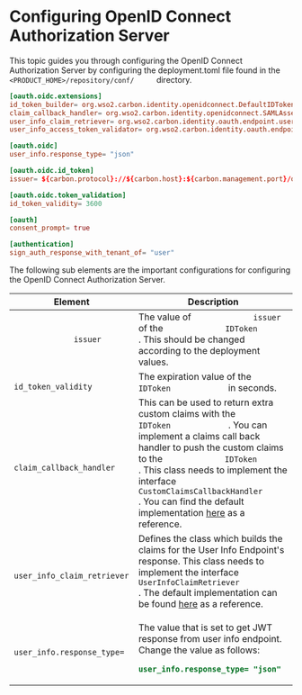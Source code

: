 # Configuring OpenID Connect Authorization Server

This topic guides you through configuring the OpenID Connect
Authorization Server by configuring the deployment.toml file found in the
`         <PRODUCT_HOME>/repository/conf/      ` directory.

``` toml
[oauth.oidc.extensions]
id_token_builder= org.wso2.carbon.identity.openidconnect.DefaultIDTokenBuilder
claim_callback_handler= org.wso2.carbon.identity.openidconnect.SAMLAssertionClaimsCallback
user_info_claim_retriever= org.wso2.carbon.identity.oauth.endpoint.user.impl.UserInfoUserStoreClaimRetriever
user_info_access_token_validator= org.wso2.carbon.identity.oauth.endpoint.user.impl.UserInfoISAccessTokenValidator

[oauth.oidc]
user_info.response_type= "json"

[oauth.oidc.id_token]
issuer= ${carbon.protocol}://${carbon.host}:${carbon.management.port}/oauth2/token

[oauth.oidc.token_validation]
id_token_validity= 3600

[oauth]
consent_prompt= true

[authentication]
sign_auth_response_with_tenant_of= "user"
```

The following sub elements are the important configurations for
configuring the OpenID Connect Authorization Server.

<table>
<thead>
<tr class="header">
<th>Element</th>
<th>Description</th>
</tr>
</thead>
<tbody>
<tr class="odd">
<td><code>             issuer           </code></td>
<td>The value of <code>             issuer           </code> of the <code>             IDToken            </code> . This should be changed according to the deployment values.</td>
</tr>
<tr class="even">
<td><code>             id_token_validity            </code></td>
<td>The expiration value of the <code>             IDToken            </code> in seconds.</td>
</tr>
<tr class="odd">
<td><code>             claim_callback_handler           </code></td>
<td>This can be used to return extra custom claims with the <code>             IDToken            </code> . You can implement a claims call back handler to push the custom claims to the <code>             IDToken            </code> . This class needs to implement the interface <code>             CustomClaimsCallbackHandler            </code> . You can find the default implementation <a href="https://svn.wso2.org/repos/wso2/carbon/platform/branches/turing/components/identity/org.wso2.carbon.identity.oauth/4.2.0/src/main/java/org/wso2/carbon/identity/openidconnect/SAMLAssertionClaimsCallback.java">here</a> as a reference.</td>
</tr>
<tr class="even">
<td><code>             user_info_claim_retriever            </code></td>
<td>Defines the class which builds the claims for the User Info Endpoint's response. This class needs to implement the interface <code>             UserInfoClaimRetriever            </code> . The default implementation can be found <a href="https://svn.wso2.org/repos/wso2/carbon/platform/branches/turing/components/identity/org.wso2.carbon.identity.oauth.endpoint/4.2.0/src/main/java/org/wso2/carbon/identity/oauth/endpoint/user/impl/UserInfoUserStoreClaimRetriever.java">here</a> as a reference.</td>
</tr>
<tr class="odd">
<td><code>             user_info.response_type=             </code></td>
<td><div class="content-wrapper">
<p>The value that is set to get JWT response from user info endpoint. Change the value as follows:</p>
<div class="code panel pdl" style="border-width: 1px;">
<div class="codeContent panelContent pdl">
<div class="sourceCode" id="cb1" data-syntaxhighlighter-params="brush: xml; gutter: false; theme: Confluence" data-theme="Confluence" style="brush: xml; gutter: false; theme: Confluence"><pre class="sourceCode xml"><code class="sourceCode xml"><a class="sourceLine" id="cb1-1" title="1"><span class="kw">user_info.response_type= "json"</a></code></pre></div>
</div>
</div>
</div></td>
</tr>
</tbody>
</table>
